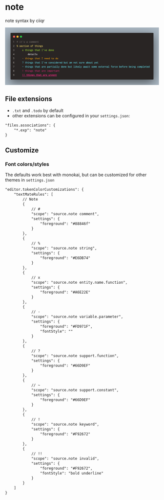 # note

note syntax by ciiqr

![sample](https://raw.githubusercontent.com/ciiqr/vscode-extensions/main/packages/note-syntax/images/sample.png)

## File extensions

-   `.txt` and `.todo` by default
-   other extensions can be configured in your `settings.json`:

```jsonc
"files.associations": {
    "*.exp": "note"
}
```

## Customize

### Font colors/styles

The defaults work best with monokai, but can be customized for other themes in
`settings.json`

```jsonc
"editor.tokenColorCustomizations": {
    "textMateRules": [
        // Note
        {
            // #
            "scope": "source.note comment",
            "settings": {
                "foreground": "#88846f"
            }
        },
        {
            // %
            "scope": "source.note string",
            "settings": {
                "foreground": "#E6DB74"
            }
        },
        {
            // x
            "scope": "source.note entity.name.function",
            "settings": {
                "foreground": "#A6E22E"
            }
        },
        {
            // -
            "scope": "source.note variable.parameter",
            "settings": {
                "foreground": "#FD971F",
                "fontStyle": ""
            }
        },
        {
            // ?
            "scope": "source.note support.function",
            "settings": {
                "foreground": "#66D9EF"
            }
        },
        {
            // ~
            "scope": "source.note support.constant",
            "settings": {
                "foreground": "#66D9EF"
            }
        },
        {
            // !
            "scope": "source.note keyword",
            "settings": {
                "foreground": "#F92672"
            }
        },
        {
            // !!
            "scope": "source.note invalid",
            "settings": {
                "foreground": "#F92672",
                "fontStyle": "bold underline"
            }
        }
    ]
}
```
